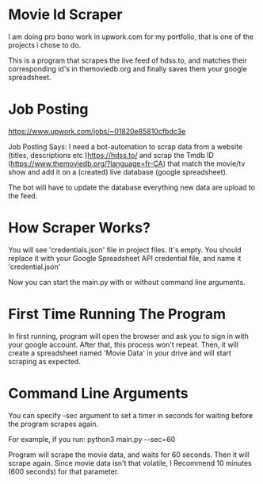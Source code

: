 # Movie Id Scraper

I am doing pro bono work in upwork.com for my portfolio, that is one of the projects i chose to do.

This is a program that scrapes the live feed of hdss.to, and matches their corresponding id's in themoviedb.org
and finally saves them your google spreadsheet.


# Job Posting 
https://www.upwork.com/jobs/~01820e85810cfbdc3e

Job Posting Says:
I need a bot-automation to scrap data from a website (titles, descriptions etc )https://hdss.to/ and scrap the 
Tmdb ID (https://www.themoviedb.org/?language=fr-CA) that match the movie/tv show and add it on a (created) live database 
(google spreadsheet).

The bot will have to update the database everything new data are upload to the feed.

# How Scraper Works?

You will see 'credentials.json' file in project files. It's empty. You should replace it with your Google Spreadsheet API
credential file, and name it 'credential.json'

Now you can start the main.py with or without command line arguments. 


# First Time Running The Program

In first running, program will open the browser and ask you to sign in with your google account. After that, this process won't repeat.
Then, it will create a spreadsheet named 'Movie Data' in your drive and will start scraping as expected.

# Command Line Arguments
You can specify -sec argument to set a timer in seconds for waiting before the program scrapes again.

For example, if you run:
python3 main.py --sec=60

Program will scrape the movie data, and waits for 60 seconds. Then it will scrape again.
Since movie data isn't that volatile, I Recommend 10 minutes (600 seconds) for that parameter.
